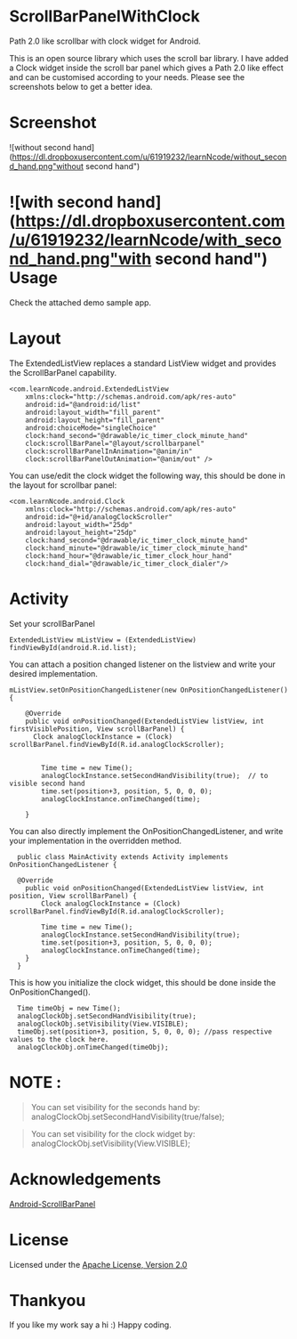 

ScrollBarPanelWithClock
==================

Path 2.0  like scrollbar with clock widget for Android.

This is an open source library which uses the scroll bar library. I have added a Clock widget inside the scroll bar panel which gives a Path 2.0  like effect and can be customised according to your needs. Please see the screenshots below to get a better idea.

Screenshot
=========

![without second hand](https://dl.dropboxusercontent.com/u/61919232/learnNcode/without_second_hand.png"without second hand")

![with second hand](https://dl.dropboxusercontent.com/u/61919232/learnNcode/with_second_hand.png"with second hand")
Usage
=====

Check the attached demo sample app.
    
Layout
=====

   
   The ExtendedListView replaces a standard ListView widget
      and provides the ScrollBarPanel capability.
    

    <com.learnNcode.android.ExtendedListView
        xmlns:clock="http://schemas.android.com/apk/res-auto"
        android:id="@android:id/list"
        android:layout_width="fill_parent"
        android:layout_height="fill_parent"
        android:choiceMode="singleChoice"
        clock:hand_second="@drawable/ic_timer_clock_minute_hand"
        clock:scrollBarPanel="@layout/scrollbarpanel"
        clock:scrollBarPanelInAnimation="@anim/in"
        clock:scrollBarPanelOutAnimation="@anim/out" />

 You can use/edit the clock widget the following way, this should be done in the layout for scrollbar panel:

    <com.learnNcode.android.Clock
        xmlns:clock="http://schemas.android.com/apk/res-auto"
        android:id="@+id/analogClockScroller"
        android:layout_width="25dp"
        android:layout_height="25dp"
        clock:hand_second="@drawable/ic_timer_clock_minute_hand"
        clock:hand_minute="@drawable/ic_timer_clock_minute_hand"
        clock:hand_hour="@drawable/ic_timer_clock_hour_hand"
        clock:hand_dial="@drawable/ic_timer_clock_dialer"/>

Activity
=====

Set your scrollBarPanel

    ExtendedListView mListView = (ExtendedListView) findViewById(android.R.id.list);

You can attach a position changed listener on the listview and write your desired implementation.

    mListView.setOnPositionChangedListener(new OnPositionChangedListener() {

        @Override
        public void onPositionChanged(ExtendedListView listView, int firstVisiblePosition, View scrollBarPanel) {
          Clock analogClockInstance = (Clock) scrollBarPanel.findViewById(R.id.analogClockScroller);
            

            Time time = new Time();
            analogClockInstance.setSecondHandVisibility(true);  // to visible second hand
            time.set(position+3, position, 5, 0, 0, 0);
            analogClockInstance.onTimeChanged(time);

        }

You can also directly implement the OnPositionChangedListener, and write your implementation in the overridden method.

      public class MainActivity extends Activity implements OnPositionChangedListener {

      @Override
        public void onPositionChanged(ExtendedListView listView, int position, View scrollBarPanel) {
            Clock analogClockInstance = (Clock) scrollBarPanel.findViewById(R.id.analogClockScroller);
            
            Time time = new Time();
            analogClockInstance.setSecondHandVisibility(true);
            time.set(position+3, position, 5, 0, 0, 0);
            analogClockInstance.onTimeChanged(time);
        }
      }

        
 This is how you initialize the clock widget, this should be done inside the OnPositionChanged().

      Time timeObj = new Time();
      analogClockObj.setSecondHandVisibility(true);
      analogClockObj.setVisibility(View.VISIBLE);
      timeObj.set(position+3, position, 5, 0, 0, 0); //pass respective values to the clock here.
      analogClockObj.onTimeChanged(timeObj);


NOTE :
=====

>You can set visibility for the seconds hand by:  analogClockObj.setSecondHandVisibility(true/false);

>You can set visibility for the clock widget by:   analogClockObj.setVisibility(View.VISIBLE);
      
Acknowledgements
==============

 [Android-ScrollBarPanel](https://github.com/rno/Android-ScrollBarPanel) 

License
======

Licensed under the [ Apache License, Version 2.0](http://www.apache.org/licenses/LICENSE-2.0.html) 

Thankyou
=======

  If you like my work say a hi :)
  Happy coding.
      


